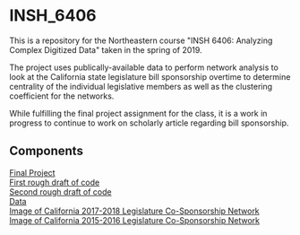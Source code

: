 # INSH_6406
This is a repository for the Northeastern course "INSH 6406: Analyzing Complex Digitized Data" taken in the spring of 2019.

The project uses publically-available data to perform network analysis to look at the California state legislature bill sponsorship overtime to determine centrality of the individual legislative members as well as the clustering coefficient for the networks.

While fulfilling the final project assignment for the class, it is a work in progress to continue to work on scholarly article regarding bill sponsorship.


## Components
[Final Project](https://github.com/Garrettmorrow/INSH_6406/blob/master/INSH_6406_Final_Project_Morrow.ipynb)<br>
[First rough draft of code](https://github.com/Garrettmorrow/INSH_6406/blob/master/INSH_6406_Final_Project_Morrow_Rough1.ipynb)<br>
[Second rough draft of code](https://github.com/Garrettmorrow/INSH_6406/blob/master/INSH_6406_Final_Project_Morrow_Rough2.ipynb)<br>
[Data](https://github.com/Garrettmorrow/INSH_6406/tree/master/Data)<br>
[Image of California 2017-2018 Legislature Co-Sponsorship Network](https://github.com/Garrettmorrow/INSH_6406/blob/master/CA1718.jpg)<br>
[Image of California 2015-2016 Legislature Co-Sponsorship Network](https://github.com/Garrettmorrow/INSH_6406/blob/master/CA1516.jpg)<br>
